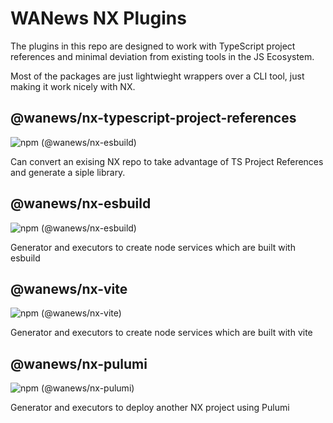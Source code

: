 # WANews NX Plugins

The plugins in this repo are designed to work with TypeScript project references and minimal deviation from existing tools in the JS Ecosystem.

Most of the packages are just lightwieght wrappers over a CLI tool, just making it work nicely with NX.

## @wanews/nx-typescript-project-references

![npm (@wanews/nx-esbuild)](https://img.shields.io/npm/v/@wanews/nx-typescript-project-references)

Can convert an exising NX repo to take advantage of TS Project References and generate a siple library.

## @wanews/nx-esbuild

![npm (@wanews/nx-esbuild)](https://img.shields.io/npm/v/@wanews/nx-esbuild)

Generator and executors to create node services which are built with esbuild

## @wanews/nx-vite

![npm (@wanews/nx-vite)](https://img.shields.io/npm/v/@wanews/nx-vite)

Generator and executors to create node services which are built with vite

## @wanews/nx-pulumi

![npm (@wanews/nx-pulumi)](https://img.shields.io/npm/v/@wanews/nx-pulumi)

Generator and executors to deploy another NX project using Pulumi
